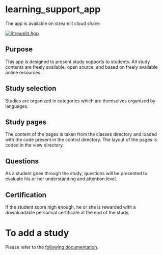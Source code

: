 # learning_support_app

The app is available on streamlit cloud share:

[![Streamlit App](https://static.streamlit.io/badges/streamlit_badge_black_white.svg)](https://quillaur-learning-support-app-streamlit-app-4rdofa.streamlitapp.com/)

## Purpose
This app is designed to present study supports to students. All study contents are freely available, open source, and based on freely available online resources. 

## Study selection
Studies are organized in categories which are themselves organized by languages.

## Study pages
The content of the pages is taken from the classes directory and loaded with the code present in the control directory.
The layout of the pages is coded in the view directory.

## Questions
As a student goes through the study, questions will be presented to evaluate his or her understanding and attention level.

## Certification
If the student score high enough, he or she is rewarded with a downloadable personnal certificate at the end of the study.

# To add a study
Please refer to the [following documentation](classes/README.md).